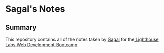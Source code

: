 # Sagal's Notes
## Summary 

This repository contains all of the notes taken by [Sagal](https://github.com/sagalgh) for the[ Lighthouse Labs Web Development Bootcamp](https://www.lighthouselabs.ca).

